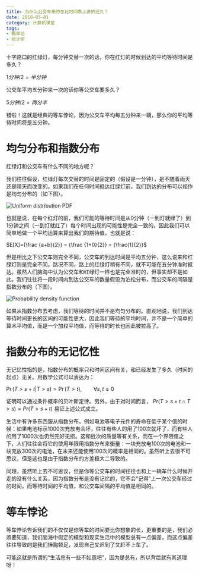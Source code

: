 ```yaml
---
title: 为什么公交车来的总比时间表上说的还久？
date: 2018-05-01
category: 计算机课堂
tags: 
- 概率论
- 统计学
---
```




十字路口的红绿灯，每分钟交替一次的话，你在红灯的时候到达的平均等待时间是多久？

$1分钟/2  = 半分钟$

公交车平均五分钟来一次的话你等公交车要多久？

$5分钟/2 =两分半$ 

错啦！这就是经典的等车悖论，因为公交车平均每五分钟来一辆，那么你的平均等待时间将是五分钟。



# 均匀分布和指数分布

红绿灯和公交车有什么不同的地方呢？

<!--more-->

我们往往假设，红绿灯每次交替的时间是固定的（假设是一分钟），是不随着雨天还是晴天而改变的。如果我们在任何时间抵达红绿灯前，我们到达的分布可以视作是均匀分布的（如下图）。

![Uniform distribution PDF](https://upload.wikimedia.org/wikipedia/commons/thumb/9/9c/Uniform_distribution_PDF.png/350px-Uniform_distribution_PDF.png)

也就是说，在每个红灯的前，我们可能的等待时间是从0分钟（一到灯就绿了）到1分钟之间（一到灯就红了）每个时间出现的可能性是完全一致的。因此我们可以简单地做一个平均运算来算出我们的期待值，也就是说：

$E[X]={\frac  {a+b}{2}} = {\frac  {1+0}{2}} = {\frac{1}{2}}$



但是相比之下公交车则完全不同，公交车的到达时间是平均五分钟，这么说来和红绿灯则是完全不同。路况不同，路上的红绿灯稍有不同，就不可能在五分钟准时抵达。虽然人们脑海中认为公交车和红绿灯一样也是完全准时的，但事实却不是如此。我们往往将一段时间内到达公交车的数量假设为泊松分布，而公交车的间隔是指数分布的（下图）。

![Probability density function](https://upload.wikimedia.org/wikipedia/commons/thumb/e/ec/Exponential_pdf.svg/325px-Exponential_pdf.svg.png)

如果从指数分布去考虑，我们等待的时间并不是均匀分布的。直观地说，我们到达等待时间更长的区间的可能性更大，因此我们等待的平均时间，并不是一个简单的算术平均值，而是一个加权平均值，而等待的时长也因此被拉高了。



# 指数分布的无记忆性

无记忆性指的是，指数分布的概率只和时间区间有关，和已经发生了多久（时间的起点）无关。用数学公式可以表达为：

$\Pr \left (T > s + t | T > s \right ) = \Pr(T > t), \qquad \forall s, t \ge 0$

证明可以通过条件概率的贝叶斯定律。另外，由于对时间而言， $Pr(T>s+t\cap T>s) = Pr(T>s+t)$ 易证上述公式成立。

生活中有许多东西服从指数分布。例如电池等电子元件的寿命在低于某个值的时候：如果电池标示1000次充放电会坏，往往有些人的用了100次就坏了，而有些人的用了1000次也仍然完好无损。这和批次的质量等有关系，而在一个界限值之下，人们往往会将它的使用年限用指数分布来衡量：一块充放电100次的电池和一块充放300次的电池，在未来还能使用100次的概率是相同的。虽然听上去很不可思议，但是这也是由于指数分布的方差极大二导致的。

同理，虽然听上去不可思议，但是你等公交车的时间往往也和上一辆车什么时候开走的没有什么关系，因为指数分布是没有记忆的，它不会“记得”上一次公交车经过的时间。而等待时间的平均值，和公交车间隔的平均值是相同的。



# 等车悖论

等车悖论告诉我们的不仅仅是你等车的时间要比你想象的长，更重要的是，我们必须要知道，我们脑海中假定的模型和现实生活中的模型总有一点偏差，而这点偏差往往导致的是我们捶胸顿足，发现自己又迟到了又赶不上车了。

可能这就是所谓的“生活总有一些不如意吧”，因为是总有，所以背后就有其道理呀！